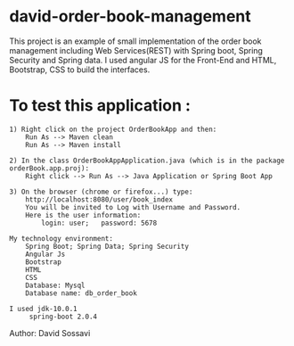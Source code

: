 # david-order-book-management
This project is an example of small implementation of the order book management including Web Services(REST) with Spring boot, Spring Security and Spring data. I used angular JS for the Front-End and HTML, Bootstrap, CSS to build the interfaces.

 # To test this application :

	1) Right click on the project OrderBookApp and then:
	 	Run As --> Maven clean
	 	Run As --> Maven install
	 	
	2) In the class OrderBookAppApplication.java (which is in the package orderBook.app.proj):
		Right click --> Run As --> Java Application or Spring Boot App
		
	3) On the browser (chrome or firefox...) type:
		http://localhost:8080/user/book_index
		You will be invited to Log with Username and Password.
		Here is the user information:
			login: user;   password: 5678

	My technology environment:
		Spring Boot; Spring Data; Spring Security
		Angular Js
		Bootstrap
		HTML
		CSS
		Database: Mysql
		Database name: db_order_book
	
	I used jdk-10.0.1
         spring-boot 2.0.4

Author: David Sossavi
